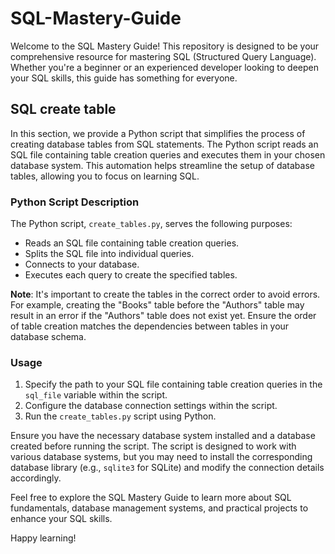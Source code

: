 # SQL-Mastery-Guide

Welcome to the SQL Mastery Guide! This repository is designed to be your comprehensive resource for mastering SQL (Structured Query Language). Whether you're a beginner or an experienced developer looking to deepen your SQL skills, this guide has something for everyone.

## SQL create table

In this section, we provide a Python script that simplifies the process of creating database tables from SQL statements. The Python script reads an SQL file containing table creation queries and executes them in your chosen database system. This automation helps streamline the setup of database tables, allowing you to focus on learning SQL.

### Python Script Description

The Python script, `create_tables.py`, serves the following purposes:

- Reads an SQL file containing table creation queries.
- Splits the SQL file into individual queries.
- Connects to your database.
- Executes each query to create the specified tables.


**Note**: It's important to create the tables in the correct order to avoid errors. For example, creating the "Books" table before the "Authors" table may result in an error if the "Authors" table does not exist yet. Ensure the order of table creation matches the dependencies between tables in your database schema.


### Usage

1. Specify the path to your SQL file containing table creation queries in the `sql_file` variable within the script.
2. Configure the database connection settings within the script.
3. Run the `create_tables.py` script using Python.

Ensure you have the necessary database system installed and a database created before running the script. The script is designed to work with various database systems, but you may need to install the corresponding database library (e.g., `sqlite3` for SQLite) and modify the connection details accordingly.

Feel free to explore the SQL Mastery Guide to learn more about SQL fundamentals, database management systems, and practical projects to enhance your SQL skills.

Happy learning!
